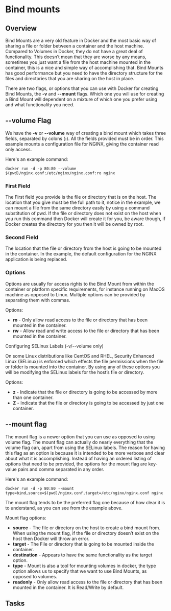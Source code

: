# Bind mounts

## Overview

Bind Mounts are a very old feature in Docker and the most basic way of sharing a file or folder between a container and the host machine. 
Compared to Volumes in Docker, they do not have a great deal of functionality. 
This doesn’t mean that they are worse by any means, sometimes you just want a file from the host machine mounted in the container, this is a nice and simple way of accomplishing that. 
Bind Mounts has good performance but you need to have the directory structure for the files and directories that you are sharing on the host in place.

There are two flags, or options that you can use with Docker for creating Bind Mounts, the **-v** and **--mount** flags. 
Which one you will use for creating a Bind Mount will dependent on a mixture of which one you prefer using and what functionality you need.

## --volume Flag

We have the **-v** or **--volume** way of creating a bind mount which takes three fields, separated by colons (**:**). 
All the fields provided must be in order. 
This example mounts a configuration file for NGINX, giving the container read only access.

Here's an example command:

```shell
docker run -d -p 80:80 --volume $(pwd)/nginx.conf:/etc/nginx/nginx.conf:ro nginx
```

### First Field

The First field you provide is the file or directory that is on the host. 
The location that you give must be the full path to it, notice in the example, we can mount a file from the same directory easily by using a command substitution of pwd. 
If the file or directory does not exist on the host when you run this command then Docker will create it for you, be aware though, if Docker creates the directory for you then it will be owned by root.

### Second Field

The location that the file or directory from the host is going to be mounted in the container. 
In the example, the default configuration for the NGINX application is being replaced.

### Options

Options are usually for access rights to the Bind Mount from within the container or platform specific requirements, for instance running on MacOS machine as opposed to Linux. 
Multiple options can be provided by  separating them with commas.

Options:
* **ro** - Only allow read access to the file or directory that has been mounted in the container.
* **rw** - Allow read and write access to the file or directory that has been mounted in the container.

Configuring SELinux Labels (-v/--volume only)

On some Linux distributions like CentOS and RHEL, Security Enhanced Linux (SELinux) is enforced which effects the file permissions when the file or folder is mounted into the container. 
By using any of these options you will be modifying the SELinux labels for the host’s file or directory.

Options:
* **z** - Indicate that the file or directory is going to be accessed by more than one container.
* **Z** - Indicate that the file or directory is going to be accessed by just one container.

## --mount flag

The mount flag is a newer option that you can use as opposed to using volume flag. 
The mount flag can actually do nearly everything that the volume flag can, apart from using the SELinux labels. 
The reason for having this flag as an option is because it is intended to be more verbose and clear about what it is accomplishing. 
Instead of having an ordered listing of options that need to be provided, the options for the mount flag are key-value pairs and comma separated in any order.

Here's an example command:

```shell
docker run -d -p 80:80 --mount type=bind,source=$(pwd)/nginx.conf,target=/etc/nginx/nginx.conf nginx
```

The mount flag tends to be the preferred flag one because of how clear it is to understand, as you can see from the example above.

Mount flag options:

* **source** - The file or directory on the host to create a bind mount from. When using the mount flag, if the file or directory doesn’t exist on the host then Docker will throw an error.
* **target** - The File or directory that is going to be mounted inside the container.
* **destination** - Appears to have the same functionality as the target option.
* **type** - Mount is also a tool for mounting volumes in docker, the type option allows us to specify that we want to use Bind Mounts, as opposed to volumes.
* **readonly** - Only allow read access to the file or directory that has been mounted in the container. 
It is Read/Write by default.

## Tasks

